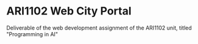# ARI1102 Web City Portal

Deliverable of the web development assignment of the ARI1102 unit, titled "Programming in AI"
